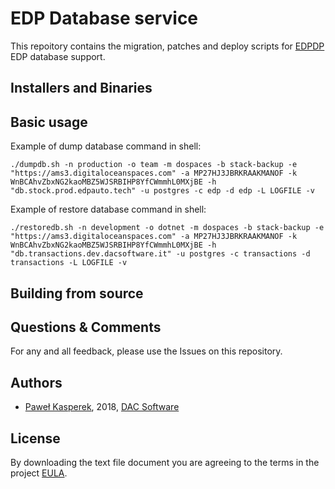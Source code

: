 # EDP Database service

This repoitory contains the migration, patches and deploy scripts for [EDPDP](https://github.com/silentnull/postgres-migrator) EDP database support.


Installers and Binaries
-----------------------

Basic usage
-----------

Example of dump database command in shell:
```
./dumpdb.sh -n production -o team -m dospaces -b stack-backup -e "https://ams3.digitaloceanspaces.com" -a MP27HJ3JBRKRAAKMANOF -k WnBCAhvZbxNG2kaoMBZ5WJSRBIHP8YfCWmmhL0MXjBE -h "db.stock.prod.edpauto.tech" -u postgres -c edp -d edp -L LOGFILE -v
```
Example of restore database command in shell:
```
./restoredb.sh -n development -o dotnet -m dospaces -b stack-backup -e "https://ams3.digitaloceanspaces.com" -a MP27HJ3JBRKRAAKMANOF -k WnBCAhvZbxNG2kaoMBZ5WJSRBIHP8YfCWmmhL0MXjBE -h "db.transactions.dev.dacsoftware.it" -u postgres -c transactions -d transactions -L LOGFILE -v
```

Building from source
--------------------


Questions & Comments
--------------------

For any and all feedback, please use the Issues on this repository. 


Authors
-------------------

* [Paweł Kasperek](mailto:pawel.kasperek@edpauto.com), 2018, [DAC Software](http://dacsoftware.pl)


License
-------------------

By downloading the text file document you are agreeing to the terms in the project [EULA](https://raw.githubusercontent.com/silentnull/postgres-migrator/master/LICENSE).


